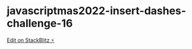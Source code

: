 # javascriptmas2022-insert-dashes-challenge-16

[Edit on StackBlitz ⚡️](https://stackblitz.com/edit/js-kq6bi2)